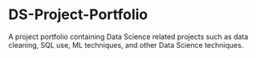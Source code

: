 # DS-Project-Portfolio
A project portfolio containing Data Science related projects such as data cleaning, SQL use, ML techniques, and other Data Science techniques. 
